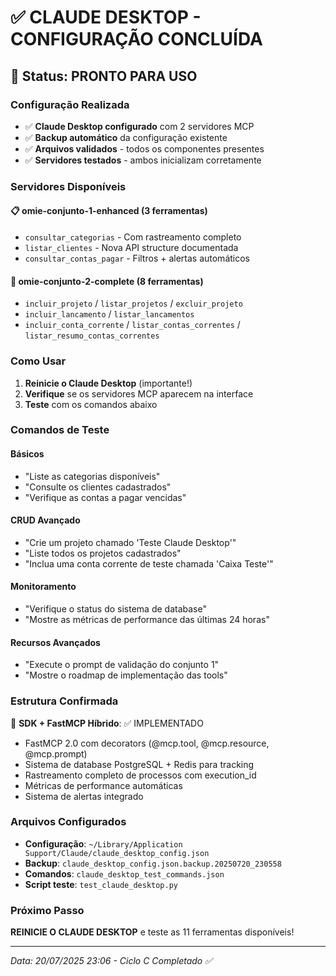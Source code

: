 # ✅ CLAUDE DESKTOP - CONFIGURAÇÃO CONCLUÍDA

## 🎯 Status: PRONTO PARA USO

### Configuração Realizada
- ✅ **Claude Desktop configurado** com 2 servidores MCP
- ✅ **Backup automático** da configuração existente
- ✅ **Arquivos validados** - todos os componentes presentes
- ✅ **Servidores testados** - ambos inicializam corretamente

### Servidores Disponíveis

#### 📋 omie-conjunto-1-enhanced (3 ferramentas)
- `consultar_categorias` - Com rastreamento completo
- `listar_clientes` - Nova API structure documentada  
- `consultar_contas_pagar` - Filtros + alertas automáticos

#### 🔧 omie-conjunto-2-complete (8 ferramentas)
- `incluir_projeto` / `listar_projetos` / `excluir_projeto`
- `incluir_lancamento` / `listar_lancamentos`
- `incluir_conta_corrente` / `listar_contas_correntes` / `listar_resumo_contas_correntes`

### Como Usar

1. **Reinicie o Claude Desktop** (importante!)
2. **Verifique** se os servidores MCP aparecem na interface
3. **Teste** com os comandos abaixo

### Comandos de Teste

#### Básicos
- "Liste as categorias disponíveis"
- "Consulte os clientes cadastrados"
- "Verifique as contas a pagar vencidas"

#### CRUD Avançado
- "Crie um projeto chamado 'Teste Claude Desktop'"
- "Liste todos os projetos cadastrados"
- "Inclua uma conta corrente de teste chamada 'Caixa Teste'"

#### Monitoramento
- "Verifique o status do sistema de database"
- "Mostre as métricas de performance das últimas 24 horas"

#### Recursos Avançados
- "Execute o prompt de validação do conjunto 1"
- "Mostre o roadmap de implementação das tools"

### Estrutura Confirmada

🎯 **SDK + FastMCP Híbrido**: ✅ IMPLEMENTADO
- FastMCP 2.0 com decorators (@mcp.tool, @mcp.resource, @mcp.prompt)
- Sistema de database PostgreSQL + Redis para tracking
- Rastreamento completo de processos com execution_id
- Métricas de performance automáticas
- Sistema de alertas integrado

### Arquivos Configurados

- **Configuração**: `~/Library/Application Support/Claude/claude_desktop_config.json`
- **Backup**: `claude_desktop_config.json.backup.20250720_230558`
- **Comandos**: `claude_desktop_test_commands.json`
- **Script teste**: `test_claude_desktop.py`

### Próximo Passo

**REINICIE O CLAUDE DESKTOP** e teste as 11 ferramentas disponíveis!

---
*Data: 20/07/2025 23:06 - Ciclo C Completado ✅*